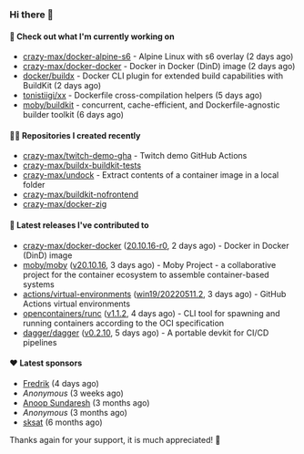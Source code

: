 ### Hi there 👋

#### 👷 Check out what I'm currently working on

- [crazy-max/docker-alpine-s6](https://github.com/crazy-max/docker-alpine-s6) - Alpine Linux with s6 overlay (2 days ago)
- [crazy-max/docker-docker](https://github.com/crazy-max/docker-docker) - Docker in Docker (DinD) image (2 days ago)
- [docker/buildx](https://github.com/docker/buildx) - Docker CLI plugin for extended build capabilities with BuildKit (2 days ago)
- [tonistiigi/xx](https://github.com/tonistiigi/xx) - Dockerfile cross-compilation helpers (5 days ago)
- [moby/buildkit](https://github.com/moby/buildkit) - concurrent, cache-efficient, and Dockerfile-agnostic builder toolkit (6 days ago)

#### 👨‍💻 Repositories I created recently

- [crazy-max/twitch-demo-gha](https://github.com/crazy-max/twitch-demo-gha) - Twitch demo GitHub Actions
- [crazy-max/buildx-buildkit-tests](https://github.com/crazy-max/buildx-buildkit-tests)
- [crazy-max/undock](https://github.com/crazy-max/undock) - Extract contents of a container image in a local folder
- [crazy-max/buildkit-nofrontend](https://github.com/crazy-max/buildkit-nofrontend)
- [crazy-max/docker-zig](https://github.com/crazy-max/docker-zig)

#### 🚀 Latest releases I've contributed to

- [crazy-max/docker-docker](https://github.com/crazy-max/docker-docker) ([20.10.16-r0](https://github.com/crazy-max/docker-docker/releases/tag/20.10.16-r0), 2 days ago) - Docker in Docker (DinD) image
- [moby/moby](https://github.com/moby/moby) ([v20.10.16](https://github.com/moby/moby/releases/tag/v20.10.16), 3 days ago) - Moby Project - a collaborative project for the container ecosystem to assemble container-based systems
- [actions/virtual-environments](https://github.com/actions/virtual-environments) ([win19/20220511.2](https://github.com/actions/virtual-environments/releases/tag/win19%2F20220511.2), 3 days ago) - GitHub Actions virtual environments
- [opencontainers/runc](https://github.com/opencontainers/runc) ([v1.1.2](https://github.com/opencontainers/runc/releases/tag/v1.1.2), 4 days ago) - CLI tool for spawning and running containers according to the OCI specification
- [dagger/dagger](https://github.com/dagger/dagger) ([v0.2.10](https://github.com/dagger/dagger/releases/tag/v0.2.10), 5 days ago) - A portable devkit for CI/CD pipelines

#### ❤️ Latest sponsors
- [Fredrik](https://github.com/fredrikscode) (4 days ago)
- _Anonymous_ (3 weeks ago)
- [Anoop Sundaresh](https://github.com/theryecatcher) (3 months ago)
- _Anonymous_ (3 months ago)
- [sksat](https://github.com/sksat) (6 months ago)

Thanks again for your support, it is much appreciated! 🙏
